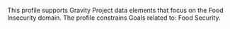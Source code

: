 This profile supports Gravity Project data elements that focus on the Food Insecurity domain. The profile constrains Goals related to: Food Security.